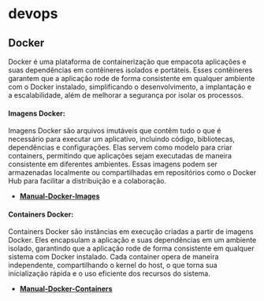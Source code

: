 # devops

## Docker
Docker é uma plataforma de containerização que empacota aplicações e suas dependências em contêineres isolados e portáteis. Esses contêineres garantem que a aplicação rode de forma consistente em qualquer ambiente com o Docker instalado, simplificando o desenvolvimento, a implantação e a escalabilidade, além de melhorar a segurança por isolar os processos.
#### Imagens Docker:
Imagens Docker são arquivos imutáveis que contêm tudo o que é necessário para executar um aplicativo, incluindo código, bibliotecas, dependências e configurações. Elas servem como modelo para criar containers, permitindo que aplicações sejam executadas de maneira consistente em diferentes ambientes. Essas imagens podem ser armazenadas localmente ou compartilhadas em repositórios como o Docker Hub para facilitar a distribuição e a colaboração.
- **[Manual-Docker-Images](https://github.com/rprojetos/devops/blob/main/manual-docker/docker-images.md)**

#### Containers Docker:
Containers Docker são instâncias em execução criadas a partir de imagens Docker. Eles encapsulam a aplicação e suas dependências em um ambiente isolado, garantindo que a aplicação rode de forma consistente em qualquer sistema com Docker instalado. Cada container opera de maneira independente, compartilhando o kernel do host, o que torna sua inicialização rápida e o uso eficiente dos recursos do sistema.
- **[Manual-Docker-Containers](https://github.com/rprojetos/devops/blob/main/manual-docker/docker-container.md)**
